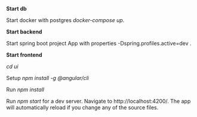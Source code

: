 **Start db**

Start docker with postgres _docker-compose up_.


**Start backend**

Start spring boot project App with properties -Dspring.profiles.active=dev .


**Start frontend**

_cd ui_

Setup _npm install -g @angular/cli_

Run _npm install_

Run _npm start_ for a dev server. Navigate to http://localhost:4200/. The app will automatically reload if you change any of the source files.